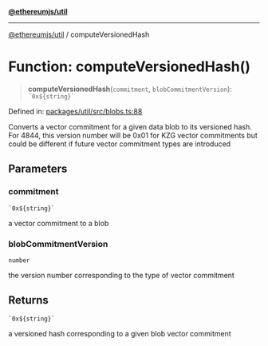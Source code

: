 [**@ethereumjs/util**](../README.md)

***

[@ethereumjs/util](../README.md) / computeVersionedHash

# Function: computeVersionedHash()

> **computeVersionedHash**(`commitment`, `blobCommitmentVersion`): `` `0x${string}` ``

Defined in: [packages/util/src/blobs.ts:88](https://github.com/ethereumjs/ethereumjs-monorepo/blob/master/packages/util/src/blobs.ts#L88)

Converts a vector commitment for a given data blob to its versioned hash.  For 4844, this version
number will be 0x01 for KZG vector commitments but could be different if future vector commitment
types are introduced

## Parameters

### commitment

`` `0x${string}` ``

a vector commitment to a blob

### blobCommitmentVersion

`number`

the version number corresponding to the type of vector commitment

## Returns

`` `0x${string}` ``

a versioned hash corresponding to a given blob vector commitment
